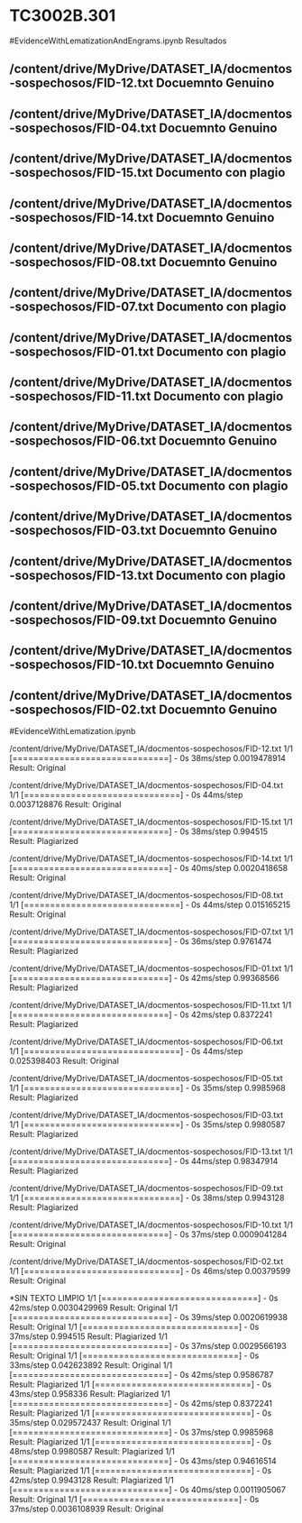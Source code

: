 # TC3002B.301


#EvidenceWithLematizationAndEngrams.ipynb
Resultados

/content/drive/MyDrive/DATASET_IA/docmentos-sospechosos/FID-12.txt
Docuemnto Genuino
-------------------------------------------------------------------------
/content/drive/MyDrive/DATASET_IA/docmentos-sospechosos/FID-04.txt
Docuemnto Genuino
-------------------------------------------------------------------------
/content/drive/MyDrive/DATASET_IA/docmentos-sospechosos/FID-15.txt
Documento con plagio
-------------------------------------------------------------------------
/content/drive/MyDrive/DATASET_IA/docmentos-sospechosos/FID-14.txt
Docuemnto Genuino
-------------------------------------------------------------------------
/content/drive/MyDrive/DATASET_IA/docmentos-sospechosos/FID-08.txt
Docuemnto Genuino
-------------------------------------------------------------------------
/content/drive/MyDrive/DATASET_IA/docmentos-sospechosos/FID-07.txt
Documento con plagio
-------------------------------------------------------------------------
/content/drive/MyDrive/DATASET_IA/docmentos-sospechosos/FID-01.txt
Documento con plagio
-------------------------------------------------------------------------
/content/drive/MyDrive/DATASET_IA/docmentos-sospechosos/FID-11.txt
Documento con plagio
-------------------------------------------------------------------------
/content/drive/MyDrive/DATASET_IA/docmentos-sospechosos/FID-06.txt
Docuemnto Genuino
-------------------------------------------------------------------------
/content/drive/MyDrive/DATASET_IA/docmentos-sospechosos/FID-05.txt
Documento con plagio
-------------------------------------------------------------------------
/content/drive/MyDrive/DATASET_IA/docmentos-sospechosos/FID-03.txt
Docuemnto Genuino
-------------------------------------------------------------------------
/content/drive/MyDrive/DATASET_IA/docmentos-sospechosos/FID-13.txt
Documento con plagio
-------------------------------------------------------------------------
/content/drive/MyDrive/DATASET_IA/docmentos-sospechosos/FID-09.txt
Docuemnto Genuino
-------------------------------------------------------------------------
/content/drive/MyDrive/DATASET_IA/docmentos-sospechosos/FID-10.txt
Docuemnto Genuino
-------------------------------------------------------------------------
/content/drive/MyDrive/DATASET_IA/docmentos-sospechosos/FID-02.txt
Docuemnto Genuino
-------------------------------------------------------------------------

#EvidenceWithLematization.ipynb

/content/drive/MyDrive/DATASET_IA/docmentos-sospechosos/FID-12.txt
1/1 [==============================] - 0s 38ms/step
0.0019478914
Result: Original

/content/drive/MyDrive/DATASET_IA/docmentos-sospechosos/FID-04.txt
1/1 [==============================] - 0s 44ms/step
0.0037128876
Result: Original

/content/drive/MyDrive/DATASET_IA/docmentos-sospechosos/FID-15.txt
1/1 [==============================] - 0s 38ms/step
0.994515
Result: Plagiarized

/content/drive/MyDrive/DATASET_IA/docmentos-sospechosos/FID-14.txt
1/1 [==============================] - 0s 40ms/step
0.0020418658
Result: Original

/content/drive/MyDrive/DATASET_IA/docmentos-sospechosos/FID-08.txt
1/1 [==============================] - 0s 44ms/step
0.015165215
Result: Original

/content/drive/MyDrive/DATASET_IA/docmentos-sospechosos/FID-07.txt
1/1 [==============================] - 0s 36ms/step
0.9761474
Result: Plagiarized

/content/drive/MyDrive/DATASET_IA/docmentos-sospechosos/FID-01.txt
1/1 [==============================] - 0s 42ms/step
0.99368566
Result: Plagiarized

/content/drive/MyDrive/DATASET_IA/docmentos-sospechosos/FID-11.txt
1/1 [==============================] - 0s 42ms/step
0.8372241
Result: Plagiarized

/content/drive/MyDrive/DATASET_IA/docmentos-sospechosos/FID-06.txt
1/1 [==============================] - 0s 44ms/step
0.025398403
Result: Original

/content/drive/MyDrive/DATASET_IA/docmentos-sospechosos/FID-05.txt
1/1 [==============================] - 0s 35ms/step
0.9985968
Result: Plagiarized

/content/drive/MyDrive/DATASET_IA/docmentos-sospechosos/FID-03.txt
1/1 [==============================] - 0s 35ms/step
0.9980587
Result: Plagiarized

/content/drive/MyDrive/DATASET_IA/docmentos-sospechosos/FID-13.txt
1/1 [==============================] - 0s 44ms/step
0.98347914
Result: Plagiarized

/content/drive/MyDrive/DATASET_IA/docmentos-sospechosos/FID-09.txt
1/1 [==============================] - 0s 38ms/step
0.9943128
Result: Plagiarized

/content/drive/MyDrive/DATASET_IA/docmentos-sospechosos/FID-10.txt
1/1 [==============================] - 0s 37ms/step
0.0009041284
Result: Original

/content/drive/MyDrive/DATASET_IA/docmentos-sospechosos/FID-02.txt
1/1 [==============================] - 0s 46ms/step
0.00379599
Result: Original

*SIN TEXTO LIMPIO
1/1 [==============================] - 0s 42ms/step
0.0030429969
Result: Original
1/1 [==============================] - 0s 39ms/step
0.0020619938
Result: Original
1/1 [==============================] - 0s 37ms/step
0.994515
Result: Plagiarized
1/1 [==============================] - 0s 37ms/step
0.0029566193
Result: Original
1/1 [==============================] - 0s 33ms/step
0.042623892
Result: Original
1/1 [==============================] - 0s 42ms/step
0.9586787
Result: Plagiarized
1/1 [==============================] - 0s 43ms/step
0.958336
Result: Plagiarized
1/1 [==============================] - 0s 42ms/step
0.8372241
Result: Plagiarized
1/1 [==============================] - 0s 35ms/step
0.029572437
Result: Original
1/1 [==============================] - 0s 37ms/step
0.9985968
Result: Plagiarized
1/1 [==============================] - 0s 48ms/step
0.9980587
Result: Plagiarized
1/1 [==============================] - 0s 43ms/step
0.94616514
Result: Plagiarized
1/1 [==============================] - 0s 42ms/step
0.9943128
Result: Plagiarized
1/1 [==============================] - 0s 40ms/step
0.0011905067
Result: Original
1/1 [==============================] - 0s 37ms/step
0.0036108939
Result: Original
